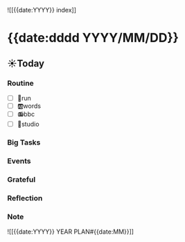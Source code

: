 ![[{{date:YYYY}} index]]
# {{date:dddd YYYY/MM/DD}}
## ☀Today
### Routine
- [ ] 🏃run
- [ ] 🆎words
- [ ] 📻bbc
- [ ] 📘studio
### Big Tasks
### Events
### Grateful
### Reflection
### Note

![[{{date:YYYY}} YEAR PLAN#{{date:MM}}]]